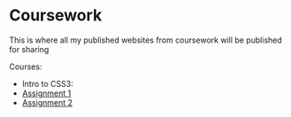 # Coursework
 This is where all my published websites from coursework will be published for sharing

Courses: 
- Intro to CSS3:
- [Assignment 1]([url](https://erikeatsdoritos.github.io/Coursework/introToCSS3/assignment1/index.html))
- [Assignment 2]([url](https://erikeatsdoritos.github.io/Coursework/introToCSS3/assignment2/index.html))

